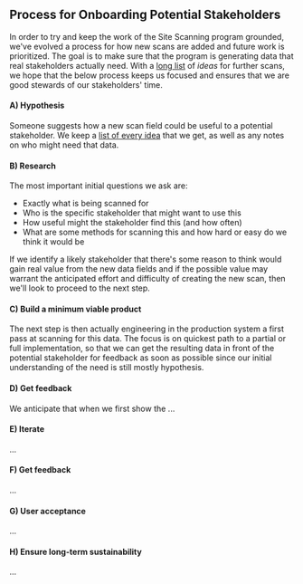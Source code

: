 
## Process for Onboarding Potential Stakeholders

In order to try and keep the work of the Site Scanning program grounded, we've evolved a process for how new scans are added and future work is prioritized.  The goal is to make sure that the program is generating data that real stakeholders actually need.  With a [long list](https://github.com/18F/site-scanning-documentation/blob/main/pages/candidate-scans.md) of _ideas_ for further scans, we hope that the below process keeps us focused and ensures that we are good stewards of our stakeholders' time. 

#### A) Hypothesis

Someone suggests how a new scan field could be useful to a potential stakeholder.  We keep a [list of every idea](https://github.com/18F/site-scanning-documentation/blob/main/pages/candidate-scans.md) that we get, as well as any notes on who might need that data.  

#### B) Research 

The most important initial questions we ask are:
* Exactly what is being scanned for
* Who is the specific stakeholder that might want to use this
* How useful might the stakeholder find this (and how often)
* What are some methods for scanning this and how hard or easy do we think it would be

If we identify a likely stakeholder that there's some reason to think would gain real value from the new data fields and if the possible value may warrant the anticipated effort and difficulty of creating the new scan, then we'll look to proceed to the next step.  

#### C) Build a minimum viable product

The next step is then actually engineering in the production system a first pass at scanning for this data. The focus is on quickest path to a partial or full implementation, so that we can get the resulting data in front of the potential stakeholder for feedback as soon as possible since our initial understanding of the need is still mostly hypothesis.  

#### D) Get feedback 

We anticipate that when we first show the ...

#### E) Iterate

...

#### F) Get feedback 

...

#### G) User acceptance 

...

#### H) Ensure long-term sustainability

...

